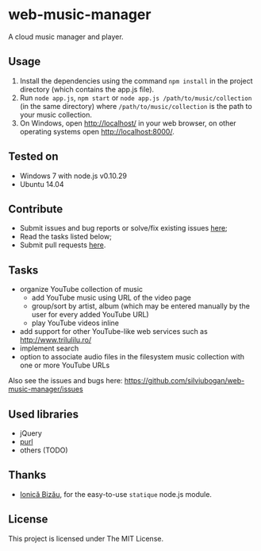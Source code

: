 web-music-manager
=================

A cloud music manager and player.


Usage
-----

1. Install the dependencies using the command `npm install` in the project directory (which contains the app.js file).
2. Run `node app.js`, `npm start` or `node app.js /path/to/music/collection` (in the same directory) where `/path/to/music/collection` is the path to your music collection.
3. On Windows, open [http://localhost/](http://localhost/) in your web browser, on other operating systems open [http://localhost:8000/](http://localhost:8000/).


Tested on
---------

- Windows 7 with node.js v0.10.29
- Ubuntu 14.04


Contribute
----------

- Submit issues and bug reports or solve/fix existing issues [here](https://github.com/silviubogan/web-music-manager/issues);
- Read the tasks listed below;
- Submit pull requests [here](https://github.com/silviubogan/web-music-manager/pulls).

Tasks
-----

- organize YouTube collection of music
    - add YouTube music using URL of the video page
    - group/sort by artist, album (which may be entered manually by the user for every added YouTube URL)
    - play YouTube videos inline
- add support for other YouTube-like web services such as http://www.trilulilu.ro/
- implement search
- option to associate audio files in the filesystem music collection with one or more YouTube URLs

Also see the issues and bugs here: https://github.com/silviubogan/web-music-manager/issues


Used libraries
--------------
* jQuery
* [purl](https://github.com/allmarkedup/purl)
* others (TODO)


Thanks
------

- [Ionică Bizău](https://github.com/IonicaBizau), for the easy-to-use `statique` node.js module.


License
-------

This project is licensed under The MIT License.